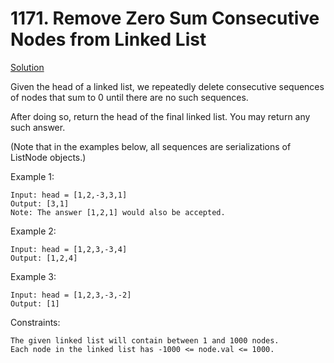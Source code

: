 # 1171. Remove Zero Sum Consecutive Nodes from Linked List

[Solution](https://leetcode.com/problems/remove-zero-sum-consecutive-nodes-from-linked-list/editorial/?envType=daily-question&envId=2024-03-12)

Given the head of a linked list, we repeatedly delete consecutive sequences of nodes that sum to 0 until there are no such sequences.

After doing so, return the head of the final linked list.  You may return any such answer.

 

(Note that in the examples below, all sequences are serializations of ListNode objects.)

Example 1:

    Input: head = [1,2,-3,3,1]
    Output: [3,1]
    Note: The answer [1,2,1] would also be accepted.

Example 2:

    Input: head = [1,2,3,-3,4]
    Output: [1,2,4]

Example 3:

    Input: head = [1,2,3,-3,-2]
    Output: [1]

 

Constraints:

    The given linked list will contain between 1 and 1000 nodes.
    Each node in the linked list has -1000 <= node.val <= 1000.

